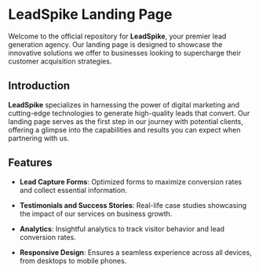 # LeadSpike Landing Page

Welcome to the official repository for **LeadSpike**, your premier lead generation agency. Our landing page is designed to showcase the innovative solutions we offer to businesses looking to supercharge their customer acquisition strategies.

## Introduction

**LeadSpike** specializes in harnessing the power of digital marketing and cutting-edge technologies to generate high-quality leads that convert. Our landing page serves as the first step in our journey with potential clients, offering a glimpse into the capabilities and results you can expect when partnering with us.

## Features

- **Lead Capture Forms**: Optimized forms to maximize conversion rates and collect essential information.

- **Testimonials and Success Stories**: Real-life case studies showcasing the impact of our services on business growth.

- **Analytics**: Insightful analytics to track visitor behavior and lead conversion rates.

- **Responsive Design**: Ensures a seamless experience across all devices, from desktops to mobile phones.

